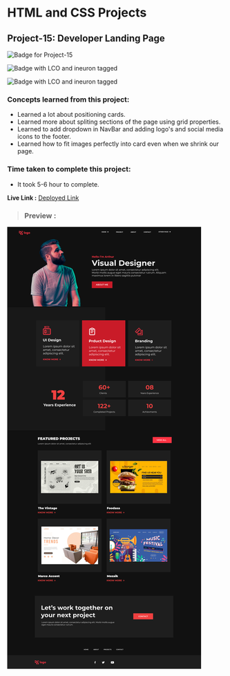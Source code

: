 # HTML and CSS Projects

## **Project-15: Developer Landing Page**

![Badge for Project-15](https://img.shields.io/badge/HTML%20&%20CSS-Project_15-brightgreen "Developer Landing Page")

![Badge with LCO and ineuron tagged](https://img.shields.io/badge/Ineuron.ai-LCO-brightgreen)

![Badge with LCO and ineuron tagged](https://img.shields.io/badge/Full%20Stack%20JavaScript%20bootcamp-Hitesh%20Choudhary-brightgreen)

### Concepts learned from this project:
- Learned a lot about positioning cards.
- Learned more about spliting sections of the page using grid properties.
- Learned to add dropdown in NavBar and adding logo's and social media icons to the footer.
- Learned how to fit images perfectly into card even when we shrink our page.  

### Time taken to complete this project:
- It took 5-6 hour to complete.

**Live Link :** [Deployed Link](https://html-css-project-15.netlify.app/)
>### Preview :
![Homepage screenshot](./public/ProductDesignLandingPage.png "Developer Landing Page")
